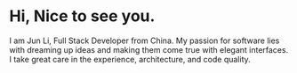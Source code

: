 # Hi, Nice to see you.
I am Jun Li, Full Stack Developer from China. My passion for software lies with dreaming up ideas and making them come true with elegant interfaces. I take great care in the experience, architecture, and code quality.
<!--
**kitkat0225/kitkat0225** is a ✨ _special_ ✨ repository because its `README.md` (this file) appears on your GitHub profile.

Here are some ideas to get you started:

- 🔭 I’m currently working on ...
- 🌱 I’m currently learning ...
- 👯 I’m looking to collaborate on ...
- 🤔 I’m looking for help with ...
- 💬 Ask me about ...
- 📫 How to reach me: ...
- 😄 Pronouns: ...
- ⚡ Fun fact: ...
-->
